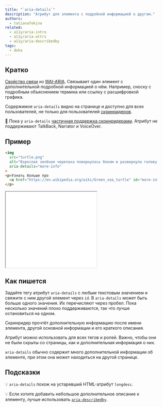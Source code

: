 ```yaml
---
title: "`aria-details`"
description: "Атрибут для элемента с подробной информацией о другом."
authors:
  - tatianafokina
related:
  - a11y/aria-intro
  - a11y/aria-attrs
  - a11y/aria-describedby
tags:
  - doka
---
```


## Кратко

[Свойство связи](/a11y/aria-attrs/#atributy-svyazi) из [WAI-ARIA](/a11y/aria-intro/#specifikaciya). Связывает один элемент с дополнительной подробной информацией о нём. Например, сноску с подробным объяснением термина или ссылку с расшифровкой графика.

Содержимое `aria-details` видно на странице и доступно для всех пользователей, не только для пользователей [скринридеров](/a11y/screenreaders/).

<aside>

👶 Пока у `aria-details` [частичная поддержка скринридерами](https://a11ysupport.io/tech/aria/aria-details_attribute). Атрибут не поддерживают TalkBack, Narrator и VoiceOver.

</aside>

## Пример

```html
<img
  src="turtle.png"
  alt="Взрослая зелёная черепаха повернулась боком и развернула голову вправо. У неё коричневый овальный панцирь со светлыми разводами. Лапы похожи на ласты, при этом передние больше задних. Снаружи на лапах и на коже головы коричневые пятна, шея и внутрення часть лап почти белые."
  aria-details="more-info"
>
<p>Узнать больше про
  <a href="https://en.wikipedia.org/wiki/Green_sea_turtle" id="more-info">зелёных морских черепах</a>
</p>
```

<iframe title="Изображение с расширенным описанием" src="demos/image-with-details/" height="250"></iframe>

## Как пишется

Задайте тегу атрибут `aria-details` с любым текстовым значением и свяжите с ним другой элемент через `id`. В `aria-details` может быть больше одного значения. Их перечисляют через пробел. Пока несколько значений плохо поддерживаются, так что лучше остановиться на одном.

Скринридер прочтёт дополнительную информацию после имени элемента, другой основной информации и его краткого описания.

Атрибут можно использовать для всех тегов и ролей. Важно, чтобы они не были скрыты со страницы, как и дополнительная информация о них.

`aria-details` обычно содержит много дополнительной информации об элементе, при этом она может находиться на другой странице.

## Подсказки

💡 `aria-details` похож на устаревший HTML-атрибут `longdesc`.

💡 Если хотите добавить небольшое дополнительное описание к элементу, лучше использовать [`aria-describedby`](/a11y/aria-describedby/).
